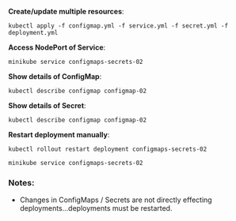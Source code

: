 **Create/update multiple resources**:

```shell
kubectl apply -f configmap.yml -f service.yml -f secret.yml -f deployment.yml
```

**Access NodePort of Service**:

```shell
minikube service configmaps-secrets-02
```

**Show details of ConfigMap**:

```shell
kubectl describe configmap configmap-02
```

**Show details of Secret**:

```shell
kubectl describe configmap configmap-02
```

**Restart deployment manually**:

```shell
kubectl rollout restart deployment configmaps-secrets-02
```

```shell
minikube service configmaps-secrets-02
```

### Notes:

- Changes in ConfigMaps / Secrets are not directly effecting deployments...deployments must be restarted.